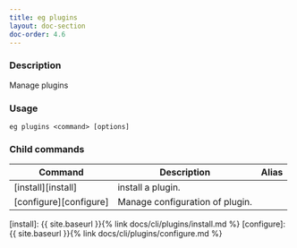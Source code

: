 ```yaml
---
title: eg plugins
layout: doc-section
doc-order: 4.6
---
```


### Description

Manage plugins

### Usage

```shell
eg plugins <command> [options]
```

### Child commands

| Command          | Description                      | Alias |
| ---              | ---                              | ---   |
| [install][install]        | install a plugin.       |       |
| [configure][configure]    | Manage configuration of plugin. |       |

[install]: {{ site.baseurl }}{% link docs/cli/plugins/install.md %}
[configure]: {{ site.baseurl }}{% link docs/cli/plugins/configure.md %}
